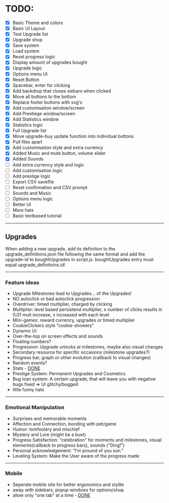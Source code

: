 # TODO:

- [x] Basic Theme and colors
- [x] Basic UI Layout
- [x] Test Upgrade list
- [x] Upgrade shop
- [x] Save system
- [x] Load system
- [x] Reset progress logic
- [x] Display amount of upgrades bought
- [x] Upgrade logic
- [x] Options menu UI
- [x] Reset Button
- [x] Spacebar, enter for clicking
- [x] <a id="d1"></a>Add backdrop that closes siebars when clicked
- [x] Move all buttons to the bottom
- [x] Replace footer buttons with svg's
- [x] Add customisation window/screen
- [x] Add Prestiege window/screen
- [x] <a id="d2"></a>Add Statistics window
- [x] Statistics logic
- [x] Full Upgrade list
- [x] Move upgrade-buy update function into individual buttons
- [x] Pull files apart
- [x] Add customisation style and extra currency
- [x] Added Music and mute button, volume slider
- [x] Added Sounds
- [ ] Add extra currency style and logic
- [ ] Add customisation logic
- [ ] Add prestige logic
- [ ] Export CSV savefile
- [ ] Reset confirmation and CSV prompt
- [ ] Sounds and Music
- [ ] Options menu logic
- [ ] Better UI
- [ ] More hats
- [ ] Basic textbased tutorial

---

## Upgrades

When adding a new upgrade, add its definition to the upgrade_definitions.json file following the same format and add the upgrade-id to boughtUpgrades in script.js. boughtUpgrades entry must equal upgrade_definitoins.id!

---

### Feature ideas

- Upgrade Milestones lead to Upgrades... of the Upgrades!
- NO autoclick or bad autoclick progression
- Overdriver: timed multiplier, charged by clicking
- Multiplier: level based persistend multiplier, x number of clicks results in 0.01 mult increase, x increased with each level
- Mini-games: reward currency, upgrades or timed multiplier
- CookieClickers style "cookie-showers"
- Dynamic Ui
- Over-the-top on screen effects and sounds
- Floating numbers?
- Progression: Upgrade unlocks at milestones, maybe also visual changes
- Secondary resource for specific occasions (milestone upgrades?)
- Progress bar, graph or other evolution (callback to visual changes)
- Random events?
- Stats - [DONE](#d2)
- Prestige System: Permanent Upgrades and Cosmetics
- Bug loan system: A certain upgrade, that will leave you with negative bugs fixed => UI glitchy/bugged
- litlle funny hats

---

### Emotional Manipulation

- Surprises and memorable moments
- Affection and Connection, bonding with pet/game
- Humor: tomfoolery and mischief
- Mystery and Lore (might be a bust)
- Progress Satisfaction: "celebration" for moments and milestones, visual elements(callback to progress bars), sounds ("Ding!")
- Personal acknowledgement: "I'm pround of you son."
- Leveling System: Make the User aware of the progress made

---

### Mobile

- Seperate mobile site for better ergonomics and styllle
- away with sidebars, popup windows for options/shop
- allow only "one tab" at a time - [DONE](#d1)
